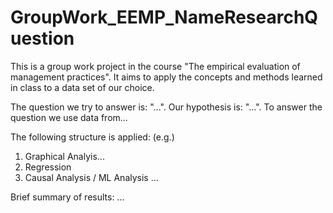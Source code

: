 # GroupWork_EEMP_NameResearchQuestion
This is a group work project in the course "The empirical evaluation of management practices".
It aims to apply the concepts and methods learned in class to a data set of our choice.

The question we try to answer is: "...".
Our hypothesis is: "...".
To answer the question we use data from...

The following structure is applied: (e.g.)
1. Graphical Analyis...
2. Regression
3. Causal Analysis / ML Analysis ...

Brief summary of results:
...
